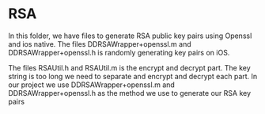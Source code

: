 
# RSA
In this folder, we have files to generate RSA public key pairs using Openssl and ios native. The files DDRSAWrapper+openssl.m and DDRSAWrapper+openssl.h is randomly generating key pairs on iOS.

The files RSAUtil.h and RSAUtil.m is the encrypt and decrypt part. The key string is too long we need to separate and encrypt and decrypt each part. In our project we use DDRSAWrapper+openssl.m and DDRSAWrapper+openssl.h as the method we use to generate our RSA key pairs

